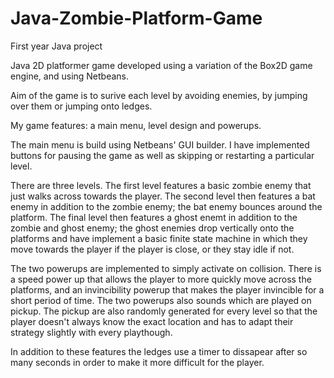 # Java-Zombie-Platform-Game
First year Java project

Java 2D platformer game developed using a variation of the Box2D game engine, and using Netbeans.

Aim of the game is to surive each level by avoiding enemies, by jumping over them or jumping onto ledges.

My game features: a main menu, level design and powerups.

The main menu is build using Netbeans' GUI builder. 
I have implemented buttons for pausing the game as well as skipping or restarting a particular level.

There are three levels. The first level features a basic zombie enemy that just walks across towards the player.
The second level then features a bat enemy in addition to the zombie enemy; the bat enemy bounces around the platform.
The final level then features a ghost enemt in addition to the zombie and ghost enemy; the ghost enemies drop vertically onto the platforms
and have implement a basic finite state machine in which they move towards the player if the player is close, or they stay idle if not.

The two powerups are implemented to simply activate on collision. There is a speed power up that allows the player to more quickly move
across the platforms, and an invincibility powerup that makes the player invincible for a short period of time. The two powerups also sounds
which are played on pickup. The pickup are also randomly generated for every level so that the player doesn't always know the exact location
and has to adapt their strategy slightly with every playthough.

In addition to these features the ledges use a timer to dissapear after so many seconds in order to make it more difficult for the player.
